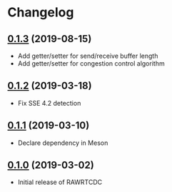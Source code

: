 # Changelog

## [0.1.3] (2019-08-15)

* Add getter/setter for send/receive buffer length
* Add getter/setter for congestion control algorithm

## [0.1.2] (2019-03-18)

* Fix SSE 4.2 detection

## [0.1.1] (2019-03-10)

* Declare dependency in Meson

## [0.1.0] (2019-03-02)

* Initial release of RAWRTCDC



[0.1.3]: https://github.com/rawrtc/rawrtc-data-channel/compare/v0.1.2...v0.1.3
[0.1.2]: https://github.com/rawrtc/rawrtc-data-channel/compare/v0.1.1...v0.1.2
[0.1.1]: https://github.com/rawrtc/rawrtc-data-channel/compare/v0.1.0...v0.1.1
[0.1.0]: https://github.com/rawrtc/rawrtc-data-channel/compare/59e65d96a9feb4dd6b4a3b2f3a10ab7c067e2a60...v0.1.0
